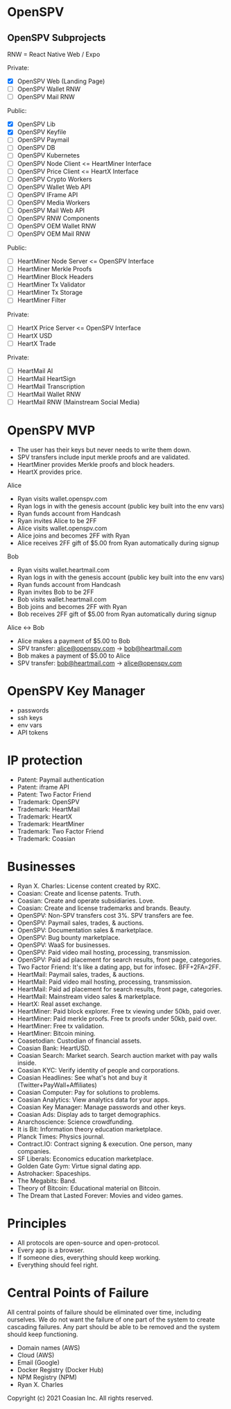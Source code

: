 # OpenSPV

## OpenSPV Subprojects

RNW = React Native Web / Expo

Private:
* [x] OpenSPV Web (Landing Page)
* [ ] OpenSPV Wallet RNW
* [ ] OpenSPV Mail RNW

Public:
* [x] OpenSPV Lib
* [x] OpenSPV Keyfile
* [ ] OpenSPV Paymail
* [ ] OpenSPV DB
* [ ] OpenSPV Kubernetes
* [ ] OpenSPV Node Client <= HeartMiner Interface
* [ ] OpenSPV Price Client <= HeartX Interface
* [ ] OpenSPV Crypto Workers
* [ ] OpenSPV Wallet Web API
* [ ] OpenSPV IFrame API
* [ ] OpenSPV Media Workers
* [ ] OpenSPV Mail Web API
* [ ] OpenSPV RNW Components
* [ ] OpenSPV OEM Wallet RNW
* [ ] OpenSPV OEM Mail RNW

Public:
* [ ] HeartMiner Node Server <= OpenSPV Interface
* [ ] HeartMiner Merkle Proofs
* [ ] HeartMiner Block Headers
* [ ] HeartMiner Tx Validator
* [ ] HeartMiner Tx Storage
* [ ] HeartMiner Filter

Private:
* [ ] HeartX Price Server <= OpenSPV Interface
* [ ] HeartX USD
* [ ] HeartX Trade

Private:
* [ ] HeartMail AI
* [ ] HeartMail HeartSign
* [ ] HeartMail Transcription
* [ ] HeartMail Wallet RNW
* [ ] HeartMail RNW (Mainstream Social Media)

# OpenSPV MVP

* The user has their keys but never needs to write them down.
* SPV transfers include input merkle proofs and are validated.
* HeartMiner provides Merkle proofs and block headers.
* HeartX provides price.

Alice
* Ryan visits wallet.openspv.com
* Ryan logs in with the genesis account (public key built into the env vars)
* Ryan funds account from Handcash
* Ryan invites Alice to be 2FF
* Alice visits wallet.openspv.com
* Alice joins and becomes 2FF with Ryan
* Alice receives 2FF gift of $5.00 from Ryan automatically during signup

Bob
* Ryan visits wallet.heartmail.com
* Ryan logs in with the genesis account (public key built into the env vars)
* Ryan funds account from Handcash
* Ryan invites Bob to be 2FF
* Bob visits wallet.heartmail.com
* Bob joins and becomes 2FF with Ryan
* Bob receives 2FF gift of $5.00 from Ryan automatically during signup

Alice <-> Bob
* Alice makes a payment of $5.00 to Bob
* SPV transfer: alice@openspv.com -> bob@heartmail.com
* Bob makes a payment of $5.00 to Alice
* SPV transfer: bob@heartmail.com -> alice@openspv.com

# OpenSPV Key Manager

* passwords
* ssh keys
* env vars
* API tokens

# IP protection

* Patent: Paymail authentication
* Patent: iframe API
* Patent: Two Factor Friend
* Trademark: OpenSPV
* Trademark: HeartMail
* Trademark: HeartX
* Trademark: HeartMiner
* Trademark: Two Factor Friend
* Trademark: Coasian

# Businesses

* Ryan X. Charles: License content created by RXC.
* Coasian: Create and license patents. Truth.
* Coasian: Create and operate subsidiaries. Love.
* Coasian: Create and license trademarks and brands. Beauty.
* OpenSPV: Non-SPV transfers cost 3%. SPV transfers are fee.
* OpenSPV: Paymail sales, trades, & auctions.
* OpenSPV: Documentation sales & marketplace.
* OpenSPV: Bug bounty marketplace.
* OpenSPV: WaaS for businesses.
* OpenSPV: Paid video mail hosting, processing, transmission.
* OpenSPV: Paid ad placement for search results, front page, categories.
* Two Factor Friend: It's like a dating app, but for infosec. BFF+2FA=2FF.
* HeartMail: Paymail sales, trades, & auctions.
* HeartMail: Paid video mail hosting, processing, transmission.
* HeartMail: Paid ad placement for search results, front page, categories.
* HeartMail: Mainstream video sales & marketplace.
* HeartX: Real asset exchange.
* HeartMiner: Paid block explorer. Free tx viewing under 50kb, paid over.
* HeartMiner: Paid merkle proofs. Free tx proofs under 50kb, paid over.
* HeartMiner: Free tx validation.
* HeartMiner: Bitcoin mining.
* Coasetodian: Custodian of financial assets.
* Coasian Bank: HeartUSD.
* Coasian Search: Market search. Search auction market with pay walls inside.
* Coasian KYC: Verify identity of people and corporations.
* Coasian Headlines: See what's hot and buy it (Twitter+PayWall+Affiliates)
* Coasian Computer: Pay for solutions to problems.
* Coasian Analytics: View analytics data for your apps.
* Coasian Key Manager: Manage passwords and other keys.
* Coasian Ads: Display ads to target demographics.
* Anarchoscience: Science crowdfunding.
* It is Bit: Information theory education marketplace.
* Planck Times: Physics journal.
* Contract.IO: Contract signing & execution. One person, many companies.
* SF Liberals: Economics education marketplace.
* Golden Gate Gym: Virtue signal dating app.
* Astrohacker: Spaceships.
* The Megabits: Band.
* Theory of Bitcoin: Educational material on Bitcoin.
* The Dream that Lasted Forever: Movies and video games.

# Principles

* All protocols are open-source and open-protocol.
* Every app is a browser.
* If someone dies, everything should keep working.
* Everything should feel right.

# Central Points of Failure

All central points of failure should be eliminated over time, including
ourselves. We do not want the failure of one part of the system to create
cascading failures. Any part should be able to be removed and the system should
keep functioning.

* Domain names (AWS)
* Cloud (AWS)
* Email (Google)
* Docker Registry (Docker Hub)
* NPM Registry (NPM)
* Ryan X. Charles

Copyright (c) 2021 Coasian Inc. All rights reserved.
